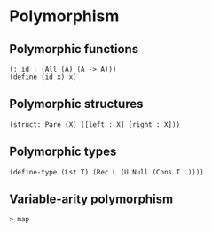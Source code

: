 # Polymorphism

## Polymorphic functions

```
(: id : (All (A) (A -> A)))
(define (id x) x)
```

## Polymorphic structures

```
(struct: Pare (X) ([left : X] [right : X]))
```

## Polymorphic types

```
(define-type (Lst T) (Rec L (U Null (Cons T L))))
```

## Variable-arity polymorphism

    > map